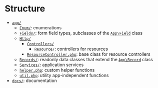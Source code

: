 # Structure
- [`app/`](/app/)
	- [`Enum/`](/app/Enum/): enumerations
	- [`Fields/`](/app/Fields/): form field types, subclasses of the [`App\Field`](/app/FIeld.php) class
	- [`Http/`](/app/Http/)
		- [`Controllers/`](/app/Http/Controllers/)
			- [`Resource/`](/app/Http/Controllers/Resource/): controllers for resources
		- [`ResourceController.php`](/app/Http/Controllers/ResourceController.php): base class for resource controllers
	- [`Records/`](/app/Records/): readonly data classes that extend the [`App\Record`](/app/Record.php) class
	- [`Services/`](/app/Services/): application services
	- [`helper.php`](/app/helper.php): custom helper functions
	- [`util.php`](/app/util.php): utility app-independent functions
- [`docs/`](/docs/): documentation
